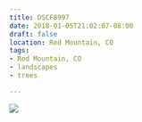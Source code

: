 ```yaml
---
title: DSCF8997
date: 2018-01-05T21:02:07-08:00
draft: false
location: Red Mountain, CO
tags:
- Red Mountain, CO
- landscapes
- trees

---
```

![](https://d17enza3bfujl8.cloudfront.net/DSCF8997.jpg)
